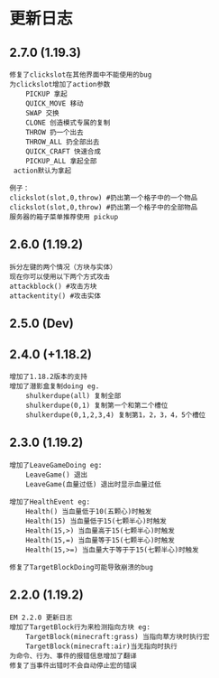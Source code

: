 # 更新日志

## 2.7.0 (1.19.3)

```
修复了clickslot在其他界面中不能使用的bug
为clickslot增加了action参数
	PICKUP 拿起
	QUICK_MOVE 移动
	SWAP 交换
	CLONE 创造模式专属的复制
	THROW 扔一个出去
	THROW_ALL 扔全部出去
	QUICK_CRAFT 快速合成
	PICKUP_ALL 拿起全部
 action默认为拿起

例子：
clickslot(slot,0,throw) #扔出第一个格子中的一个物品
clickslot(slot,0,throw) #扔出第一个格子中的全部物品
服务器的箱子菜单推荐使用 pickup
```

## 2.6.0 (1.19.2)

```
拆分左键的两个情况（方块与实体）
现在你可以使用以下两个方式攻击
attackblock() #攻击方块
attackentity() #攻击实体
```

## 2.5.0 (Dev)

## 2.4.0 (+1.18.2)

```
增加了1.18.2版本的支持
增加了潜影盒复制doing eg.
	shulkerdupe(all) 复制全部
	shulkerdupe(0,1) 复制第一个和第二个槽位
	shulkerdupe(0,1,2,3,4) 复制第1，2，3，4，5个槽位
```

## 2.3.0 (1.19.2)

```
增加了LeaveGameDoing eg:
	LeaveGame() 退出
	LeaveGame(血量过低) 退出时显示血量过低

增加了HealthEvent eg:
	Health() 当血量低于10(五颗心)时触发
	Health(15) 当血量低于15(七颗半心)时触发
	Health(15,>) 当血量高于15(七颗半心)时触发
	Health(15,=) 当血量等于15(七颗半心)时触发
	Health(15,>=) 当血量大于等于于15(七颗半心)时触发

修复了TargetBlockDoing可能导致崩溃的bug
```

## 2.2.0 (1.19.2)

```
EM 2.2.0 更新日志
增加了TargetBlock行为来检测指向方块 eg:
	TargetBlock(minecraft:grass) 当指向草方块时执行宏 
	TargetBlock(minecraft:air)当无指向时执行
为命令、行为、事件的报错信息增加了翻译
修复了当事件出错时不会自动停止宏的错误
```
